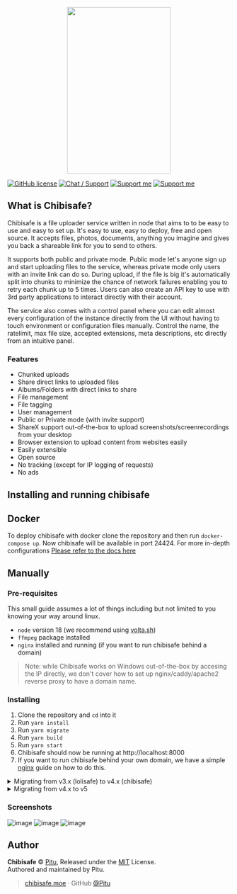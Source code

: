 <p align="center">
  <img width="234" height="376" src="https://lolisafe.moe/xjoghu.png">
</p>

[![GitHub license](https://img.shields.io/badge/license-MIT-blue.svg?style=flat-square)](https://raw.githubusercontent.com/kanadeko/Kuro/master/LICENSE)
[![Chat / Support](https://img.shields.io/badge/Chat%20%2F%20Support-discord-7289DA.svg?style=flat-square)](https://discord.gg/5g6vgwn)
[![Support me](https://img.shields.io/endpoint.svg?url=https%3A%2F%2Fshieldsio-patreon.vercel.app%2Fapi%3Fusername%3Dpitu%26type%3Dpledges&style=flat-square)](https://www.patreon.com/pitu)
[![Support me](https://img.shields.io/badge/Support-Buy%20me%20a%20coffee-yellow.svg?style=flat-square)](https://www.buymeacoffee.com/kana)

## What is Chibisafe?
Chibisafe is a file uploader service written in node that aims to to be easy to use and easy to set up. It's easy to use, easy to deploy, free and open source. It accepts files, photos, documents, anything you imagine and gives you back a shareable link for you to send to others.

It supports both public and private mode. Public mode let's anyone sign up and start uploading files to the service, whereas private mode only users with an invite link can do so. During upload, if the file is big it's automatically split into chunks to minimize the chance of network failures enabling you to retry each chunk up to 5 times. Users can also create an API key to use with 3rd party applications to interact directly with their account.

The service also comes with a control panel where you can edit almost every configuration of the instance directly from the UI without having to touch environment or configuration files manually. Control the name, the ratelimit, max file size, accepted extensions, meta descriptions, etc directly from an intuitive panel.


### Features
- Chunked uploads
- Share direct links to uploaded files
- Albums/Folders with direct links to share
- File management
- File tagging
- User management
- Public or Private mode (with invite support)
- ShareX support out-of-the-box to upload screenshots/screenrecordings from your desktop
- Browser extension to upload content from websites easily
- Easily extensible
- Open source
- No tracking (except for IP logging of requests)
- No ads

## Installing and running chibisafe

## Docker
To deploy chibisafe with docker clone the repository and then run `docker-compose up`. Now chibisafe will be available in port 24424.
For more in-depth configurations [Please refer to the docs here](docs/docker.md)

## Manually

### Pre-requisites
This small guide assumes a lot of things including but not limited to you knowing your way around linux.

- `node` version 18 (we recommend using [volta.sh](https://volta.sh/))
- `ffmpeg` package installed
- `nginx` installed and running (if you want to run chibisafe behind a domain)

> Note: while Chibisafe works on Windows out-of-the-box by accesing the IP directly, we don't cover how to set up nginx/caddy/apache2 reverse proxy to have a domain name.

### Installing
1. Clone the repository and `cd` into it
2. Run `yarn install`
3. Run `yarn migrate`
4. Run `yarn build`
5. Run `yarn start`
6. Chibisafe should now be running at http://localhost:8000
7. If you want to run chibisafe behind your own domain, we have a simple [nginx](docs/nginx.md) guide on how to do this.

<details>
  <summary>Migrating from v3.x (lolisafe) to v4.x (chibisafe)</summary>

If you are upgrading from `v3.x` to `v4.0.0` (lolisafe to chibisafe) and you want to keep your files and relations please read the [migration guide](docs/migrating.md). Keep in mind the migration is a best-effort script and it's recommended to start from scratch. That being said the migration does work but it's up to you to make a backup beforehand in case something goes wrong.

`v4.0.1` changed the hashing algorithm for a better, faster one. So if you are currently running v4.0.0 and decide to update to v4.0.1+ it's in your best interest to rehash all the files your instance is serving. To do this go to the chibisafe root folder and run `node src/api/utils/rehashDatabase.js`. Depending on how many files you have it can take a few minutes or hours, there's a progress bar that will give you an idea.
</details>

<details>
	<summary>Migrating from v4.x to v5</summary>
	At the moment there is no migration script, so users that want to use v5 need to start with a clean slate.
</details>

### Screenshots
<p align="center">
	
![image](https://github.com/chibisafe/chibisafe/assets/7425261/659068cd-f154-4fe0-860f-4478e0f859d5)
![image](https://github.com/chibisafe/chibisafe/assets/7425261/83dae9d1-5f71-404a-b79c-19fb4d0dfd62)
![image](https://github.com/chibisafe/chibisafe/assets/7425261/0dad05a8-f42b-4834-983f-2ca82eedb176)
	
</p>

## Author

**Chibisafe** © [Pitu](https://github.com/Pitu), Released under the [MIT](https://github.com/WeebDev/chibisafe/blob/master/LICENSE) License.<br>
Authored and maintained by Pitu.

> [chibisafe.moe](https://chibisafe.moe) · GitHub [@Pitu](https://github.com/Pitu)

